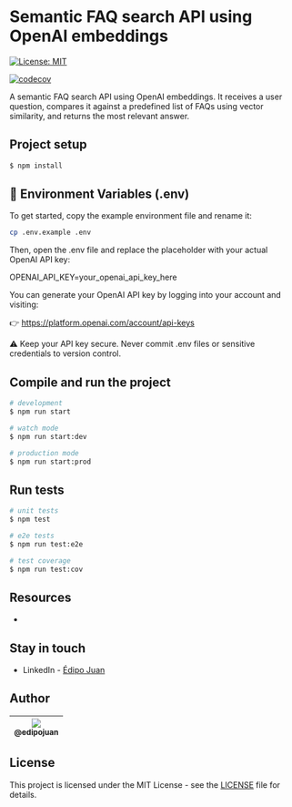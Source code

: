 # Semantic FAQ search API using OpenAI embeddings

[![License: MIT](https://img.shields.io/badge/License-MIT-yellow.svg)](https://opensource.org/licenses/MIT)

[![codecov](https://codecov.io/github/edipojuan/faq-ai-demo/branch/main/graph/badge.svg?token=5QVYR1J4NE)](https://codecov.io/github/edipojuan/faq-ai-demo)

A semantic FAQ search API using OpenAI embeddings. It receives a user question, compares it against a predefined list of FAQs using vector similarity, and returns the most relevant answer.

## Project setup

```bash
$ npm install
```

## 🔐 Environment Variables (.env)

To get started, copy the example environment file and rename it:

```bash
cp .env.example .env
```

Then, open the .env file and replace the placeholder with your actual OpenAI API key:

OPENAI_API_KEY=your_openai_api_key_here

You can generate your OpenAI API key by logging into your account and visiting:

👉 https://platform.openai.com/account/api-keys

⚠️ Keep your API key secure. Never commit .env files or sensitive credentials to version control.

## Compile and run the project

```bash
# development
$ npm run start

# watch mode
$ npm run start:dev

# production mode
$ npm run start:prod
```

## Run tests

```bash
# unit tests
$ npm test

# e2e tests
$ npm run test:e2e

# test coverage
$ npm run test:cov
```

## Resources

-

## Stay in touch

- LinkedIn - [Édipo Juan](https://www.linkedin.com/in/edipojuan/)

## Author

| [<img src="https://avatars1.githubusercontent.com/u/9813896?v=4&s=115"><br><sub>@edipojuan</sub>](https://github.com/edipojuan) |
| :-----------------------------------------------------------------------------------------------------------------------------: |

## License

This project is licensed under the MIT License - see the [LICENSE](LICENSE) file for details.
